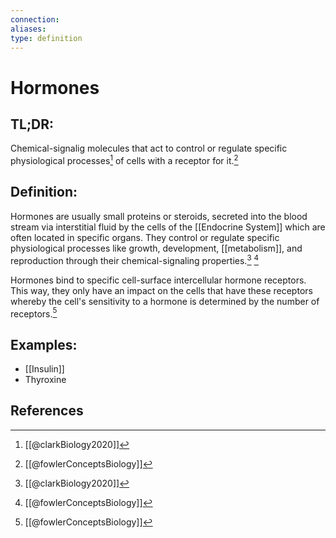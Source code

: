```yaml
---
connection:
aliases: 
type: definition
---
```


# Hormones

## TL;DR:
Chemical-signalig molecules that act to control or regulate specific physiological processes[^1] of cells with a receptor for it.[^2]

## Definition:
Hormones are usually small proteins or steroids, secreted into the blood stream via interstitial fluid by the cells of the [[Endocrine System]] which are often located in specific organs. They control or regulate specific physiological processes like growth, development, [[metabolism]], and reproduction through their chemical-signaling properties.[^1] [^2]

Hormones bind to specific cell-surface intercellular hormone receptors. This way, they only have an impact on the cells that have these receptors whereby the cell's sensitivity to a hormone is determined by the number of receptors.[^2]

## Examples:
- [[Insulin]]
- Thyroxine

## References

[^1]: [[@clarkBiology2020]]
[^2]: [[@fowlerConceptsBiology]]